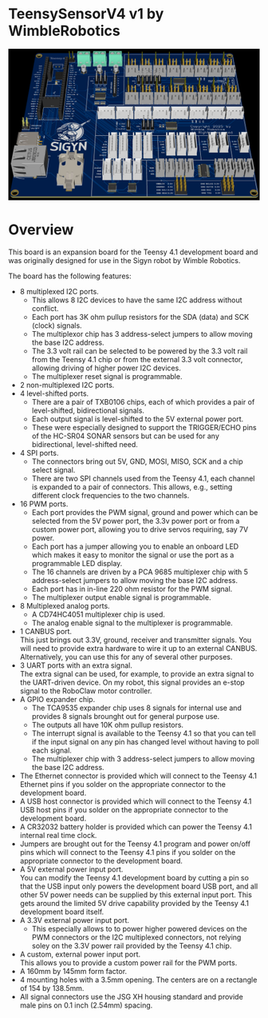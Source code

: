 # TeensySensorV4 v1 by WimbleRobotics

![alt text](Media/TeensySensorV43DTilted.png)

# Overview
This board is an expansion board for the Teensy 4.1 development board and was originally designed for use in the Sigyn robot by Wimble Robotics.

The board has the following features:
* 8 multiplexed I2C ports.  
  * This allows 8 I2C devices to have the same I2C address without conflict.
  * Each port has 3K ohm pullup resistors for the SDA (data) and SCK (clock) signals.
  * The multiplexor chip has 3 address-select jumpers to allow moving the base I2C address.
  * The 3.3 volt rail can be selected to be powered by the 3.3 volt rail from the Teensy 4.1 chip or from the external 3.3 volt connector, allowing driving of higher power I2C devices.
  * The multiplexer reset signal is programmable.
* 2 non-multiplexed I2C ports.
* 4 level-shifted ports.  
  * There are a pair of TXB0106 chips, each of which provides a pair of level-shifted, bidirectional signals.
  * Each output signal is level-shifted to the 5V external power port.
  * These were especially designed to support the TRIGGER/ECHO pins of the HC-SR04 SONAR sensors but can be used for any bidirectional, level-shifted need.
* 4 SPI ports. 
  * The connectors bring out 5V, GND, MOSI, MISO, SCK and a chip select signal.
  * There are two SPI channels used from the Teensy 4.1, each channel is expanded to a pair of connectors. This allows, e.g., setting different clock frequencies to the two channels.
* 16 PWM ports.  
  * Each port provides the PWM signal, ground and power which can be selected from the 5V power port, the 3.3v power port or from a custom power port, allowing you to drive servos requiring, say 7V power.
  * Each port has a jumper allowing you to enable an onboard LED which makes it easy to monitor the signal or use the port as a programmable LED display.
  * The 16 channels are driven by a PCA 9685 multiplexer chip with 5 address-select jumpers to allow moving the base I2C address.
  * Each port has in in-line 220 ohm resistor for the PWM signal.
  * The multiplexer output enable signal is programmable. 
* 8 Multiplexed analog ports.
  * A CD74HC4051 multiplexer chip is used.
  * The analog enable signal to the multiplexer is programmable.
* 1 CANBUS port.  
  This just brings out 3.3V, ground, receiver and transmitter signals. 
  You will need to provide extra hardware to wire it up to an external CANBUS.
  Alternatively, you can use this for any of several other purposes.
* 3 UART ports with an extra signal.  
  The extra signal can be used, for example, to provide an extra signal to the UART-driven device. On my robot, this signal provides an e-stop signal to the RoboClaw motor controller.
* A GPIO expander chip.
  * The TCA9535 expander chip uses 8 signals for internal use and provides 8 signals brounght out for general purpose use.
  * The outputs all have 10K ohm pullup resistors.
  * The interrupt signal is available to the Teensy 4.1 so that you can tell if the input signal on any pin has changed level without having to poll each signal.
  * The multiplexer chip with 3 address-select jumpers to allow moving the base I2C address.
* The Ethernet connector is provided which will connect to the Teensy 4.1 Ethernet pins if you solder on the appropriate connector to the development board.
* A USB host connector is provided which will connect to the Teensy 4.1 USB host pins if you solder on the appropriate connector to the development board.
* A CR32032 battery holder is provided which can power the Teensy 4.1 internal real time clock.
* Jumpers are brought out for the Teensy 4.1 program and power on/off pins  which will connect to the Teensy 4.1 pins if you solder on the appropriate connector to the development board.
* A 5V external power input port.  
  You can modify the Teensy 4.1 development board by cutting a pin so that the USB input only powers the development board USB port, and all other 5V power needs can be supplied by this external input port. This gets around the limited 5V drive capability provided by the Teensy 4.1 development board itself.
* A 3.3V external power input port.
    * This especially allows to to power higher powered devices on the PWM connectors or the I2C multiplexed connectors, not relying soley on the 3.3V power rail provided by the Teensy 4.1 chip.
* A custom, external power input port.  
  This allows you to provide a custom power rail for the PWM ports.
* A 160mm by 145mm form factor.
* 4 mounting holes with a 3.5mm opening. The centers are on a rectangle of 154 by 138.5mm.
* All signal connectors use the JSG XH housing standard and provide male pins on 0.1 inch (2.54mm) spacing.
